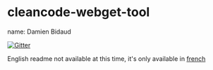# cleancode-webget-tool

name: Damien Bidaud

[![Gitter](https://badges.gitter.im/Join%20Chat.svg)](https://gitter.im/rhwy/cleancode-webget-tool?utm_source=badge&utm_medium=badge&utm_campaign=pr-badge&utm_content=badge)


English readme not available at this time, it's only available in [french](readme.fr.md)
